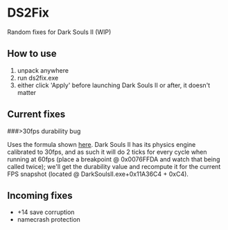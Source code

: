 # DS2Fix

Random fixes for Dark Souls II (WIP)

## How to use

1. unpack anywhere
2. run ds2fix.exe
3. either click 'Apply' before launching Dark Souls II or after, it doesn't matter

## Current fixes

###>30fps durability bug

Uses the formula shown [here](http://www.reddit.com/r/DarkSouls2/comments/2v87oz/durability_bug_not_solved_in_ps4xbox_one_version/cofw417). Dark Souls II has its physics engine calibrated to 30fps, and as such it will do 2 ticks for every cycle when running at 60fps (place a breakpoint @ 0x0076FFDA and watch that being called twice); we'll get the durability value and recompute it for the current FPS snapshot (located @ DarkSoulsII.exe+0x11A36C4 + 0xC4).

## Incoming fixes

* +14 save corruption
* namecrash protection
